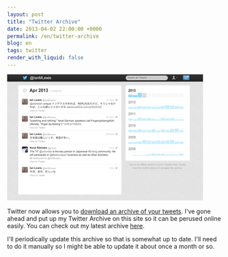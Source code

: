 ```yaml
---
layout: post
title: "Twitter Archive"
date: 2013-04-02 22:00:00 +0000
permalink: /en/twitter-archive
blog: en
tags: twitter
render_with_liquid: false
---
```


![](/assets/images/702/twitter_archive_medium.png)

Twitter now allows you to [download an archive of your tweets](http://blog.twitter.com/2012/12/your-twitter-archive.html). I've gone ahead and put up my Twitter Archive on this site so it can be perused online easily. You can check out my latest archive [here](https://storage.googleapis.com/static.ianlewis.org/prod/twitter_archive/latest/index.html).

I'll periodically update this archive so that is somewhat up to date. I'll need to do it manually so I might be able to update it about once a month or so.
